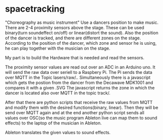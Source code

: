# spacetracking
"Choreography as music instrument"
Use a dancers position to make music. 
There are 2-4 proximity sensors above the stage. These can be used binary(turn soundeffect on/off) or linear(distort the sound).
Also the position of the dancer is tracked, and there are different zones on the stage. According to the position of the dancer,
which zone and sensor he is using, he can play together with the musician on the stage. 

My part is to build the Hardware that is needed and read the sensors. 

The proximity sensor values are read out over an ADC in an Arduino uno. It will send the raw data over seriell to a Raspbery Pi.
The Pi sends the data over MQTT in the Topic lasers/raw/..
Simultaneously there is a javascript which gets the postion from the dancer from the Decawave MDK1001 and compares it with a given .SVG
The javascript returns the zone in which the dancer is located also over MQTT in the topic track/.

After that there are python scripts that receive the raw values from MQTT and modify them with the desired functions(binary, linear).
Then they will be send over MQTT again and at the end another python script sends all values over OSC(so the music program Ableton live can map them to sound effects)
to the laptop of the musician in Ableton.

Ableton translates the given values to sound effects.
